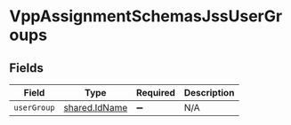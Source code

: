 # VppAssignmentSchemasJssUserGroups


## Fields

| Field                                          | Type                                           | Required                                       | Description                                    |
| ---------------------------------------------- | ---------------------------------------------- | ---------------------------------------------- | ---------------------------------------------- |
| `userGroup`                                    | [shared.IdName](../../models/shared/idname.md) | :heavy_minus_sign:                             | N/A                                            |